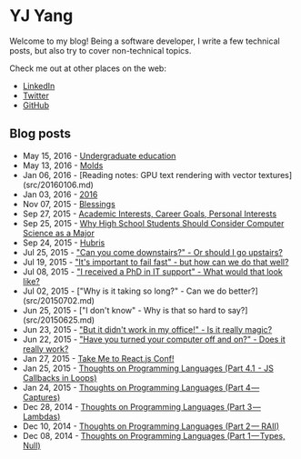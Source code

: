 # YJ Yang

Welcome to my blog!
Being a software developer, I write a few technical posts, but also try to
cover non-technical topics.

Check me out at other places on the web:
- [LinkedIn](https://linkedin.com/in/chcokr)
- [Twitter](https://twitter.com/chcokr)
- [GitHub](https://github.com/chcokr)

## Blog posts

- May 15, 2016 - [Undergraduate education](src/20160515.md)
- May 13, 2016 - [Molds](src/20160513.md)
- Jan 06, 2016 - [Reading notes: GPU text rendering with vector textures]
(src/20160106.md)
- Jan 03, 2016 - [2016](src/20160103.md)
- Nov 07, 2015 - [Blessings](src/20151107.md)
- Sep 27, 2015 - [Academic Interests, Career Goals, Personal
Interests](src/20150927.md)
- Sep 25, 2015 - [Why High School Students Should Consider Computer Science as
a Major](src/20150925.md)
- Sep 24, 2015 - [Hubris](src/20150924.md)
- Jul 25, 2015 - ["Can you come downstairs?" - Or should I go
upstairs?](src/20150725.md)
- Jul 19, 2015 - ["It's important to fail fast" - but how can we do that
well?](src/20150719.md)
- Jul 08, 2015 - ["I received a PhD in IT support" - What would that look
like?](src/20150708.md)
- Jul 02, 2015 - ["Why is it taking so long?" - Can we do better?]
(src/20150702.md)
- Jun 25, 2015 - ["I don't know" - Why is that so hard to say?]
(src/20150625.md)
- Jun 23, 2015 - ["But it didn't work in my office!" - Is it really
magic?](src/20150623.md)
- Jun 22, 2015 - ["Have you turned your computer off and on?" - Does it really
work?](src/20150622.md)
- Jan 27, 2015 - [Take Me to React.js Conf!](src/20150127.md)
- Jan 25, 2015 - [Thoughts on Programming Languages (Part 4.1  - JS Callbacks in
Loops)](src/20150125.md)
- Jan 24, 2015 - [Thoughts on Programming Languages (Part 4 —
Captures)](src/20150124.md)
- Dec 28, 2014 - [Thoughts on Programming Languages (Part 3 —
Lambdas)](src/20141228.md)
- Dec 10, 2014 - [Thoughts on Programming Languages (Part 2 —
RAII)](src/20141210.md)
- Dec 08, 2014 - [Thoughts on Programming Languages (Part 1 — Types,
Null)](src/20141208.md)
